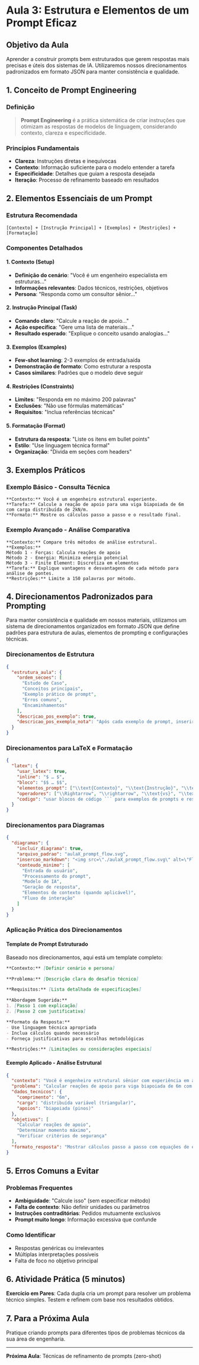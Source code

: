 # Aula 3: Estrutura e Elementos de um Prompt Eficaz

## Objetivo da Aula
Aprender a construir prompts bem estruturados que gerem respostas mais precisas e úteis dos sistemas de IA. Utilizaremos nossos direcionamentos padronizados em formato JSON para manter consistência e qualidade.

## 1. Conceito de Prompt Engineering

### Definição
> **Prompt Engineering** é a prática sistemática de criar instruções que otimizam as respostas de modelos de linguagem, considerando contexto, clareza e especificidade.

### Princípios Fundamentais
- **Clareza**: Instruções diretas e inequívocas
- **Contexto**: Informação suficiente para o modelo entender a tarefa
- **Especificidade**: Detalhes que guiam a resposta desejada
- **Iteração**: Processo de refinamento baseado em resultados

## 2. Elementos Essenciais de um Prompt

### Estrutura Recomendada
```
[Contexto] + [Instrução Principal] + [Exemplos] + [Restrições] + [Formatação]
```

### Componentes Detalhados

#### 1. Contexto (Setup)
- **Definição do cenário**: "Você é um engenheiro especialista em estruturas..."
- **Informações relevantes**: Dados técnicos, restrições, objetivos
- **Persona**: "Responda como um consultor sênior..."

#### 2. Instrução Principal (Task)
- **Comando claro**: "Calcule a reação de apoio..."
- **Ação específica**: "Gere uma lista de materiais..."
- **Resultado esperado**: "Explique o conceito usando analogias..."

#### 3. Exemplos (Examples)
- **Few-shot learning**: 2-3 exemplos de entrada/saída
- **Demonstração de formato**: Como estruturar a resposta
- **Casos similares**: Padrões que o modelo deve seguir

#### 4. Restrições (Constraints)
- **Limites**: "Responda em no máximo 200 palavras"
- **Exclusões**: "Não use fórmulas matemáticas"
- **Requisitos**: "Inclua referências técnicas"

#### 5. Formatação (Format)
- **Estrutura da resposta**: "Liste os itens em bullet points"
- **Estilo**: "Use linguagem técnica formal"
- **Organização**: "Divida em seções com headers"

## 3. Exemplos Práticos

### Exemplo Básico - Consulta Técnica
```
**Contexto:** Você é um engenheiro estrutural experiente.
**Tarefa:** Calcule a reação de apoio para uma viga biapoiada de 6m com carga distribuída de 2kN/m.
**Formato:** Mostre os cálculos passo a passo e o resultado final.
```

### Exemplo Avançado - Análise Comparativa
```
**Contexto:** Compare três métodos de análise estrutural.
**Exemplos:**
Método 1 - Forças: Calcula reações de apoio
Método 2 - Energia: Minimiza energia potencial
Método 3 - Finite Element: Discretiza em elementos
**Tarefa:** Explique vantagens e desvantagens de cada método para análise de pontes.
**Restrições:** Limite a 150 palavras por método.
```

## 4. Direcionamentos Padronizados para Prompting

Para manter consistência e qualidade em nossos materiais, utilizamos um sistema de direcionamentos organizados em formato JSON que define padrões para estrutura de aulas, elementos de prompting e configurações técnicas.

### Direcionamentos de Estrutura
```json
{
  "estrutura_aula": {
    "ordem_secoes": [
      "Estudo de Caso",
      "Conceitos principais",
      "Exemplo prático de prompt",
      "Erros comuns",
      "Encaminhamentos"
    ],
    "descricao_pos_exemplo": true,
    "descricao_pos_exemplo_nota": "Após cada exemplo de prompt, inserir 1–2 frases explicando o raciocínio, a estratégia utilizada e como aplicar em contextos similares."
  }
}
```

### Direcionamentos para LaTeX e Formatação
```json
{
  "latex": {
    "usar_latex": true,
    "inline": "$ … $",
    "bloco": "$$ … $$",
    "elementos_prompt": ["\\text{Contexto}", "\\text{Instrução}", "\\text{Exemplo}", "\\text{Saída}"],
    "operadores": ["\\Rightarrow", "\\rightarrow", "\\text{vs}", "\\text{Ex.:}"],
    "codigo": "usar blocos de código ``` para exemplos de prompts e respostas"
  }
}
```

### Direcionamentos para Diagramas
```json
{
  "diagramas": {
    "incluir_diagrama": true,
    "arquivo_padrao": "aulaX_prompt_flow.svg",
    "insercao_markdown": "<img src=\"./aulaX_prompt_flow.svg\" alt=\"Fluxo de Prompt\" width=\"760\" />",
    "conteudo_minimo": [
      "Entrada do usuário",
      "Processamento do prompt",
      "Modelo de IA",
      "Geração de resposta",
      "Elementos de contexto (quando aplicável)",
      "Fluxo de interação"
    ]
  }
}
```

### Aplicação Prática dos Direcionamentos

#### Template de Prompt Estruturado
Baseado nos direcionamentos, aqui está um template completo:

```markdown
**Contexto:** [Definir cenário e persona]

**Problema:** [Descrição clara do desafio técnico]

**Requisitos:** [Lista detalhada de especificações]

**Abordagem Sugerida:**
1. [Passo 1 com explicação]
2. [Passo 2 com justificativa]

**Formato da Resposta:**
- Use linguagem técnica apropriada
- Inclua cálculos quando necessário
- Forneça justificativas para escolhas metodológicas

**Restrições:** [Limitações ou considerações especiais]
```

#### Exemplo Aplicado - Análise Estrutural
```json
{
  "contexto": "Você é engenheiro estrutural sênior com experiência em análise de elementos finitos",
  "problema": "Calcular reações de apoio para viga biapoiada de 6m com carga distribuída variável",
  "dados_tecnicos": {
    "comprimento": "6m",
    "carga": "distribuída variável (triangular)",
    "apoios": "biapoiada (pinos)"
  },
  "objetivos": [
    "Calcular reações de apoio",
    "Determinar momento máximo",
    "Verificar critérios de segurança"
  ],
  "formato_resposta": "Mostrar cálculos passo a passo com equações de equilíbrio"
}
```

## 5. Erros Comuns a Evitar

### Problemas Frequentes
- **Ambiguidade**: "Calcule isso" (sem especificar método)
- **Falta de contexto**: Não definir unidades ou parâmetros
- **Instruções contraditórias**: Pedidos mutuamente exclusivos
- **Prompt muito longo**: Informação excessiva que confunde

### Como Identificar
- Respostas genéricas ou irrelevantes
- Múltiplas interpretações possíveis
- Falta de foco no objetivo principal

## 6. Atividade Prática (5 minutos)
**Exercício em Pares**: Cada dupla cria um prompt para resolver um problema técnico simples. Testem e refinem com base nos resultados obtidos.

## 7. Para a Próxima Aula
Pratique criando prompts para diferentes tipos de problemas técnicos da sua área de engenharia.

---
**Próxima Aula**: Técnicas de refinamento de prompts (zero-shot)
